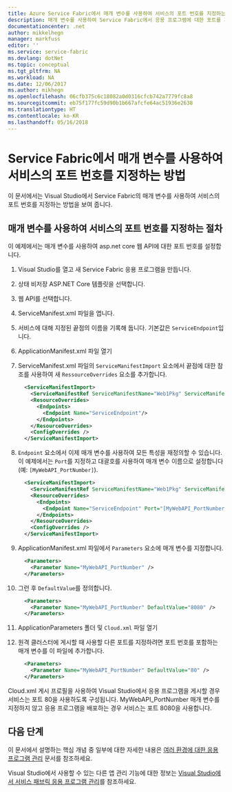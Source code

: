 ```yaml
---
title: Azure Service Fabric에서 매개 변수를 사용하여 서비스의 포트 번호를 지정하는 방법
description: 매개 변수를 사용하여 Service Fabric에서 응용 프로그램에 대한 포트를 지정하는 방법을 보여 줍니다.
documentationcenter: .net
author: mikkelhegn
manager: markfuss
editor: ''
ms.service: service-fabric
ms.devlang: dotNet
ms.topic: conceptual
ms.tgt_pltfrm: NA
ms.workload: NA
ms.date: 12/06/2017
ms.author: mikhegn
ms.openlocfilehash: 06cfb375c6c18082a0d0316cfcb742a7779fc8a8
ms.sourcegitcommit: eb75f177fc59d90b1b667afcfe64ac51936e2638
ms.translationtype: HT
ms.contentlocale: ko-KR
ms.lasthandoff: 05/16/2018
---
```

# <a name="how-to-specify-the-port-number-of-a-service-using-parameters-in-service-fabric"></a>Service Fabric에서 매개 변수를 사용하여 서비스의 포트 번호를 지정하는 방법

이 문서에서는 Visual Studio에서 Service Fabric의 매개 변수를 사용하여 서비스의 포트 번호를 지정하는 방법을 보여 줍니다.

## <a name="procedure-for-specifying-the-port-number-of-a-service-using-parameters"></a>매개 변수를 사용하여 서비스의 포트 번호를 지정하는 절차

이 예제에서는 매개 변수를 사용하여 asp.net core 웹 API에 대한 포트 번호를 설정합니다.

1. Visual Studio를 열고 새 Service Fabric 응용 프로그램을 만듭니다.
1. 상태 비저장 ASP.NET Core 템플릿을 선택합니다.
1. 웹 API를 선택합니다.
1. ServiceManifest.xml 파일을 엽니다.
1. 서비스에 대해 지정된 끝점의 이름을 기록해 둡니다. 기본값은 `ServiceEndpoint`입니다.
1. ApplicationManifest.xml 파일 열기
1. ServiceManifest.xml 파일의 `ServiceManifestImport` 요소에서 끝점에 대한 참조를 사용하여 새 `RessourceOverrides` 요소를 추가합니다.

    ```xml
      <ServiceManifestImport>
        <ServiceManifestRef ServiceManifestName="Web1Pkg" ServiceManifestVersion="1.0.0" />
        <ResourceOverrides>
          <Endpoints>
            <Endpoint Name="ServiceEndpoint"/>
          </Endpoints>
        </ResourceOverrides>
        <ConfigOverrides />
      </ServiceManifestImport>
    ```

1. `Endpoint` 요소에서 이제 매개 변수를 사용하여 모든 특성을 재정의할 수 있습니다. 이 예제에서는 `Port`를 지정하고 대괄호를 사용하여 매개 변수 이름으로 설정합니다(예: `[MyWebAPI_PortNumber]`).

    ```xml
      <ServiceManifestImport>
        <ServiceManifestRef ServiceManifestName="Web1Pkg" ServiceManifestVersion="1.0.0" />
        <ResourceOverrides>
          <Endpoints>
            <Endpoint Name="ServiceEndpoint" Port="[MyWebAPI_PortNumber]"/>
          </Endpoints>
        </ResourceOverrides>
        <ConfigOverrides />
      </ServiceManifestImport>
    ```

1. ApplicationManifest.xml 파일에서 `Parameters` 요소에 매개 변수를 지정합니다.

    ```xml
      <Parameters>
        <Parameter Name="MyWebAPI_PortNumber" />
      </Parameters>
    ```

1. 그런 후 `DefaultValue`를 정의합니다.

    ```xml
      <Parameters>
        <Parameter Name="MyWebAPI_PortNumber" DefaultValue="8080" />
      </Parameters>
    ```

1. ApplicationParameters 폴더 및 `Cloud.xml` 파일 열기
1. 원격 클러스터에 게시할 때 사용할 다른 포트를 지정하려면 포트 번호를 포함하는 매개 변수를 이 파일에 추가합니다.

    ```xml
      <Parameters>
        <Parameter Name="MyWebAPI_PortNumber" DefaultValue="80" />
      </Parameters>
    ```

Cloud.xml 게시 프로필을 사용하여 Visual Studio에서 응용 프로그램을 게시할 경우 서비스는 포트 80을 사용하도록 구성됩니다. MyWebAPI_PortNumber 매개 변수를 지정하지 않고 응용 프로그램을 배포하는 경우 서비스는 포트 8080을 사용합니다.

## <a name="next-steps"></a>다음 단계
이 문서에서 설명하는 핵심 개념 중 일부에 대한 자세한 내용은 [여러 환경에 대한 응용 프로그램 관리](service-fabric-manage-multiple-environment-app-configuration.md) 문서를 참조하세요.

Visual Studio에서 사용할 수 있는 다른 앱 관리 기능에 대한 정보는 [Visual Studio에서 서비스 패브릭 응용 프로그램 관리](service-fabric-manage-application-in-visual-studio.md)를 참조하세요.